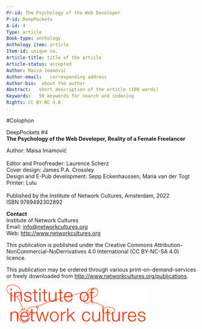 ```yaml
---
Pr-id: The Psychology of the Web Developer 
P-id: DeepPockets
A-id: 4
Type: article
Book-type: anthology
Anthology item: article
Item-id: unique no.
Article-title: title of the article
Article-status: accepted
Author: Maisa Imamović
Author-email:   corresponding address
Author-bio:  about the author
Abstract:   short description of the article (100 words)
Keywords:   50 keywords for search and indexing
Rights: CC BY-NC 4.0
...
```


#Colophon


DeepPockets #4
<br/>**The Psychology of the Web Developer, Reality of a Female Freelancer**

Author: Maisa Imamović
<br/>
<br/>Editor and Proofreader: Laurence Scherz
<br/>Cover design: James P.A. Crossley
<br/>Design and E-Pub development: Sepp Eckenhaussen, Maria van der Togt
<br/>Printer: Lulu 
<br/>
<br/>Published by the Institute of Network Cultures, Amsterdam, 2022
<br/>ISBN 9789492302892

**Contact**
<br/>Institute of Network Cultures
<br/>Email: info@networkcultures.org
<br/>Web: http://www.networkcultures.org

This publication is published under the Creative Commons
Attribution-NonCommercial-NoDerrivatives 4.0 International (CC BY-NC-SA
4.0) licence.

This publication may be ordered through various print-on-demand-services
or freely downloaded from http://www.networkcultures.org/publications.

![](imgs/inclogo.png)